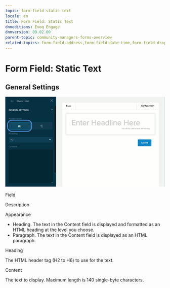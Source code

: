 ```yaml
---
topic: form-field-static-text
locale: en
title: Form Field: Static Text
dnneditions: Evoq Engage
dnnversion: 09.02.00
parent-topic: community-managers-forms-overview
related-topics: form-field-address,form-field-date-time,form-field-dropdown,form-field-email,form-field-esignature,form-field-multi-line-text,form-field-multiple-choice,form-field-name,form-field-number,form-field-phone-number,form-field-single-line-text,form-field-terms-conditions,form-field-url-website,form-field-submit
---
```


# Form Field: Static Text

## General Settings

  

![Settings for Static Text field](/images/scr-FormField-StaticText.gif)

  

Field

Description

Appearance

*   Heading. The text in the Content field is displayed and formatted as an HTML heading at the level you choose.
*   Paragraph. The text in the Content field is displayed as an HTML paragraph.

Heading

The HTML header tag (H2 to H6) to use for the text.

Content

The text to display. Maximum length is 140 single-byte characters.